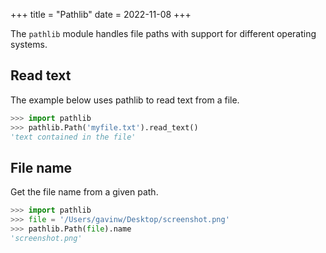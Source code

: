 +++
title = "Pathlib"
date = 2022-11-08
+++

The `pathlib` module handles file paths with support for different operating systems.

## Read text

The example below uses pathlib to read text from a file.

```python
>>> import pathlib
>>> pathlib.Path('myfile.txt').read_text()
'text contained in the file'
```

## File name

Get the file name from a given path.

```python
>>> import pathlib
>>> file = '/Users/gavinw/Desktop/screenshot.png'
>>> pathlib.Path(file).name
'screenshot.png'
```
